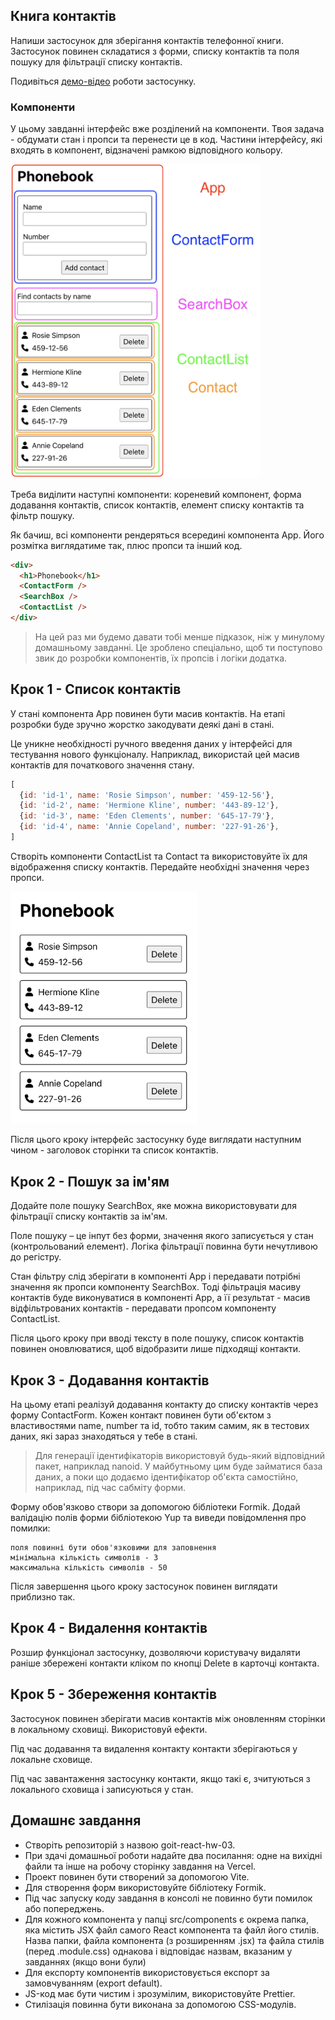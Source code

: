 ## Книга контактів
Напиши застосунок для зберігання контактів телефонної книги. Застосунок повинен складатися з форми, списку контактів та поля пошуку для фільтрації списку контактів. 

Подивіться [демо-відео](https://youtu.be/ZZCYEl2Yc7U
) роботи застосунку.

### Компоненти
У цьому завданні інтерфейс вже розділений на компоненти. Твоя задача - обдумати стан і пропси та перенести це в код. Частини інтерфейсу, які входять в компонент, відзначені рамкою відповідного кольору.

<img src="./public/image.png" width=400>

Треба виділити наступні компоненти: кореневий компонент, форма додавання контактів, список контактів, елемент списку контактів та фільтр пошуку.

Як бачиш, всі компоненти рендеряться всередині компонента App. Його розмітка виглядатиме так, плюс пропси та інший код.

``` html
<div>
  <h1>Phonebook</h1>
  <ContactForm />
  <SearchBox />
  <ContactList />
</div>
```


>На цей раз ми будемо давати тобі менше підказок, ніж у минулому домашньому завданні. Це зроблено спеціально, щоб ти поступово звик до розробки компонентів, їх пропсів і логіки додатка.

## Крок 1 - Список контактів
У стані компонента App повинен бути масив контактів. На етапі розробки буде зручно жорстко закодувати деякі дані в стані. 

Це уникне необхідності ручного введення даних у інтерфейсі для тестування нового функціоналу. Наприклад, використай цей масив контактів для початкового значення стану.

``` javascript
[
  {id: 'id-1', name: 'Rosie Simpson', number: '459-12-56'},
  {id: 'id-2', name: 'Hermione Kline', number: '443-89-12'},
  {id: 'id-3', name: 'Eden Clements', number: '645-17-79'},
  {id: 'id-4', name: 'Annie Copeland', number: '227-91-26'},
]
```

Створіть компоненти ContactList та Contact та використовуйте їх для відображення списку контактів. Передайте необхідні значення через пропси.

<img src="./public/image-1.png" width=300>

Після цього кроку інтерфейс застосунку буде виглядати наступним чином - заголовок сторінки та список контактів.

## Крок 2 - Пошук за ім'ям
Додайте поле пошуку SearchBox, яке можна використовувати для фільтрації списку контактів за ім'ям.

Поле пошуку – це інпут без форми, значення якого записується у стан (контрольований елемент).
Логіка фільтрації повинна бути нечутливою до регістру.

Стан фільтру слід зберігати в компоненті App і передавати потрібні значення як пропси компоненту SearchBox. Тоді фільтрація масиву контактів буде виконуватися в компоненті App, а її результат - масив відфільтрованих контактів - передавати пропсом компоненту ContactList.

Після цього кроку при вводі тексту в поле пошуку, список контактів повинен оновлюватися, щоб відобразити лише підходящі контакти.

## Крок 3 - Додавання контактів
На цьому етапі реалізуй додавання контакту до списку контактів через форму ContactForm. Кожен контакт повинен бути об'єктом з властивостями name, number та id, тобто таким самим, як в тестових даних, які зараз знаходяться у тебе в стані.

>Для генерації ідентифікаторів використовуй будь-який відповідний пакет, наприклад nanoid. У майбутньому цим буде займатися база даних, а поки що додаємо ідентифікатор об'єкта самостійно, наприклад, під час сабміту форми.

Форму обов'язково створи за допомогою бібліотеки Formik. Додай валідацію полів форми бібліотекою Yup та виведи повідомлення про помилки:

```
поля повинні бути обов'язковими для заповнення
мінімальна кількість символів - 3
максимальна кількість символів - 50
```

Після завершення цього кроку застосунок повинен виглядати приблизно так.

## Крок 4 - Видалення контактів
Розшир функціонал застосунку, дозволяючи користувачу видаляти раніше збережені контакти кліком по кнопці Delete в карточці контакта.

## Крок 5 - Збереження контактів
Застосунок повинен зберігати масив контактів між оновленням сторінки в локальному сховищі. Використовуй ефекти.

Під час додавання та видалення контакту контакти зберігаються у локальне сховище.

Під час завантаження застосунку контакти, якщо такі є, зчитуються з локального сховища і записуються у стан.

## Домашнє завдання
- Створіть репозиторій з назвою goit-react-hw-03.
- При здачі домашньої роботи надайте два посилання: одне на вихідні файли та інше на робочу сторінку завдання на Vercel.
- Проект повинен бути створений за допомогою Vite.
- Для створення форм використовуйте бібліотеку Formik.
- Під час запуску коду завдання в консолі не повинно бути помилок або попереджень.
- Для кожного компонента у папці src/components є окрема папка, яка містить JSX файл самого React компонента та файл його стилів. Назва папки, файла компонента (з розширенням .jsx) та файла стилів (перед .module.css) однакова і відповідає назвам, вказаним у завданнях (якщо вони були)
- Для експорту компонентів використовується експорт за замовчуванням (export default).
- JS-код має бути чистим і зрозумілим, використовуйте Prettier.
- Стилізація повинна бути виконана за допомогою CSS-модулів.